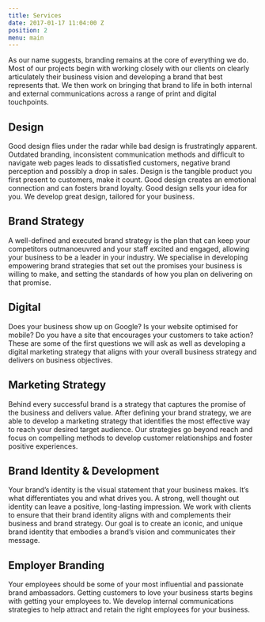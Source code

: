 ```yaml
---
title: Services
date: 2017-01-17 11:04:00 Z
position: 2
menu: main
---
```


As our name suggests, branding remains at the core of everything we do. Most of our projects begin with working closely with our clients on clearly articulately their business vision and developing a brand that best represents that. We then work on bringing that brand to life in both internal and external communications across a range of print and digital touchpoints.

## Design
Good design flies under the radar while bad design is frustratingly apparent. Outdated branding, inconsistent communication methods and difficult to navigate web pages leads to dissatisfied customers, negative brand perception and possibly a drop in sales. Design is the tangible product you first present to customers, make it count. Good design creates an emotional connection and can fosters brand loyalty. Good design sells your idea for you. We develop great design, tailored for your business.

## Brand Strategy
A well-defined and executed brand strategy is the plan that can keep your competitors outmanoeuvred and your staff excited and engaged, allowing your business to be a leader in your industry. We specialise in developing empowering brand strategies that set out the promises your business is willing to make, and setting the standards of how you plan on delivering on that promise.

## Digital
Does your business show up on Google? Is your website optimised for mobile? Do you have a site that encourages your customers to take action? These are some of the first questions we will ask as well as developing a digital marketing strategy that aligns with your overall business strategy and delivers on business objectives.

## Marketing Strategy
Behind every successful brand is a strategy that captures the promise of the business and delivers value. After defining your brand strategy, we are able to develop a marketing strategy that identifies the most effective way to reach your desired target audience. Our strategies go beyond reach and focus on compelling methods to develop customer relationships and foster positive experiences.

## Brand Identity & Development
Your brand’s identity is the visual statement that your business makes. It’s what differentiates you and what drives you. A strong, well thought out identity can leave a positive, long-lasting impression. We work with clients to ensure that their brand identity aligns with and complements their business and brand strategy. Our goal is to create an iconic, and unique brand identity that embodies a brand’s vision and communicates their message.

## Employer Branding
Your employees should be some of your most influential and passionate brand ambassadors. Getting customers to love your business starts begins with getting your employees to. We develop internal communications strategies to help attract and retain the right employees for your business.